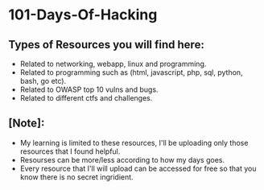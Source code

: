 # 101-Days-Of-Hacking

## Types of Resources you will find here:
  * Related to networking, webapp, linux and programming.
  * Related to programming such as (html, javascript, php, sql, python, bash, go etc).
  * Related to OWASP top 10 vulns and bugs.
  * Related to different ctfs and challenges.

## [Note]:
  * My learning is limited to these resources, I'll be uploading only those resources that I found helpful.
  * Resourses can be more/less according to how my days goes.
  * Every resource that I'll will upload can be accessed for free so that you know there is no secret ingridient.
